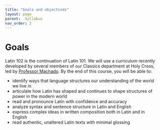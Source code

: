 ```yaml
---
title: "Goals and objectives"
layout: page
parent:  Syllabus
nav_order: 2
---
```


# Goals

Latin 102 is the continuation of Latin 101.  We will use a curriculum recently developed by several members of our Classics department at Holy Cross, led by [Professor Machado](https://dominicmachado.github.io). By the end of this course, you will be able to:

- identify ways that  language structures our understanding of the world we live in
- articulate how Latin has shaped and continues to shape structures of power in the modern world
- read and pronounce Latin with confidence and accuracy
- analyze syntax and sentence structure in Latin and English
- express complex ideas in written composition both in Latin and in English
- read authentic, unaltered Latin texts with minimal glossing


